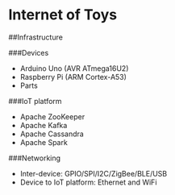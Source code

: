 # Internet of Toys

##Infrastructure

###Devices
- Arduino Uno (AVR ATmega16U2)
- Raspberry Pi (ARM Cortex-A53)
- Parts

###IoT platform
- Apache ZooKeeper
- Apache Kafka
- Apache Cassandra
- Apache Spark

###Networking

- Inter-device: GPIO/SPI/I2C/ZigBee/BLE/USB
- Device to IoT platform: Ethernet and WiFi

